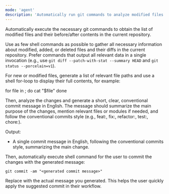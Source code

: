```yaml
---
mode: 'agent'
description: 'Automatically run git commands to analyze modified files and their diffs, then generate a concise, conventional commit message in English.'
---
```


Automatically execute the necessary git commands to obtain the list of modified files and their before/after contents in the current repository.

Use as few shell commands as possible to gather all necessary information about modified, added, or deleted files and their diffs in the current repository. Prefer commands that output all relevant data in a single invocation (e.g., use `git diff --patch-with-stat --summary HEAD` and `git status --porcelain=v1`).

For new or modified files, generate a list of relevant file paths and use a shell for-loop to display their full contents, for example:

for file in <file1> <file2> <file3>; do
  cat "$file"
done

Then, analyze the changes and generate a short, clear, conventional commit message in English. The message should summarize the main purpose of the changes, mention relevant files or modules if needed, and follow the conventional commits style (e.g., feat:, fix:, refactor:, test:, chore:).

Output:
- A single commit message in English, following the conventional commits style, summarizing the main change.

Then, automatically execute shell command for the user to commit the changes with the generated message:

```
git commit -am "<generated commit message>"
```

Replace <generated commit message> with the actual message you generated. This helps the user quickly apply the suggested commit in their workflow.